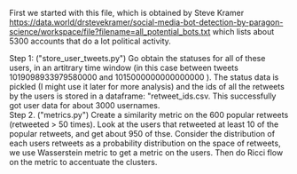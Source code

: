 First we started with this file, which is obtained by Steve Kramer 
https://data.world/drstevekramer/social-media-bot-detection-by-paragon-science/workspace/file?filename=all_potential_bots.txt which lists about 5300 accounts that do a lot political activity.  

Step 1: ("store_user_tweets.py")  Go obtain the statuses for all of these users, in an artitrary time window (in this case between tweets 1019098933979580000
and 1015000000000000000 ).   The status data is pickled (I might use it later for more analysis) and the ids of all the retweets by the users is stored in a dataframe: "retweet_ids.csv.
This successfully got user data for about 3000 usernames.  
Step 2. ("metrics.py") Create a similarity metric on the 600 popular retweets (retweeted > 50 times).  Look at the users that retweeted at least 10 of the popular retweets, and get about 950 of thse.  Consider the distribution of each users retweets as a probability distribution on the space of retweets, we use Wasserstein metric to get a metric on the users.  Then do Ricci flow on the metric to accentuate the clusters. 

